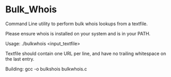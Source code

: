 # Bulk_Whois
Command Line utility to perform bulk whois lookups from a textfile.

Please ensure whois is installed on your system and is in your PATH.

Usage: ./bulkwhois <input_textfile>

Textfile should contain one URL per line, and have no trailing whitespace on the last entry.

Building: gcc -o bulkshois bulkwhois.c

